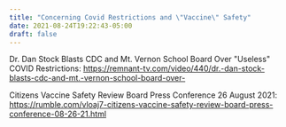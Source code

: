 ```yaml
---
title: "Concerning Covid Restrictions and \"Vaccine\" Safety"
date: 2021-08-24T19:22:43-05:00
draft: false
---
```


Dr. Dan Stock Blasts CDC and Mt. Vernon School Board Over "Useless" COVID Restrictions: https://remnant-tv.com/video/440/dr.-dan-stock-blasts-cdc-and-mt.-vernon-school-board-over-

<!--more-->

Citizens Vaccine Safety Review Board Press Conference 26 August 2021: https://rumble.com/vloaj7-citizens-vaccine-safety-review-board-press-conference-08-26-21.html
